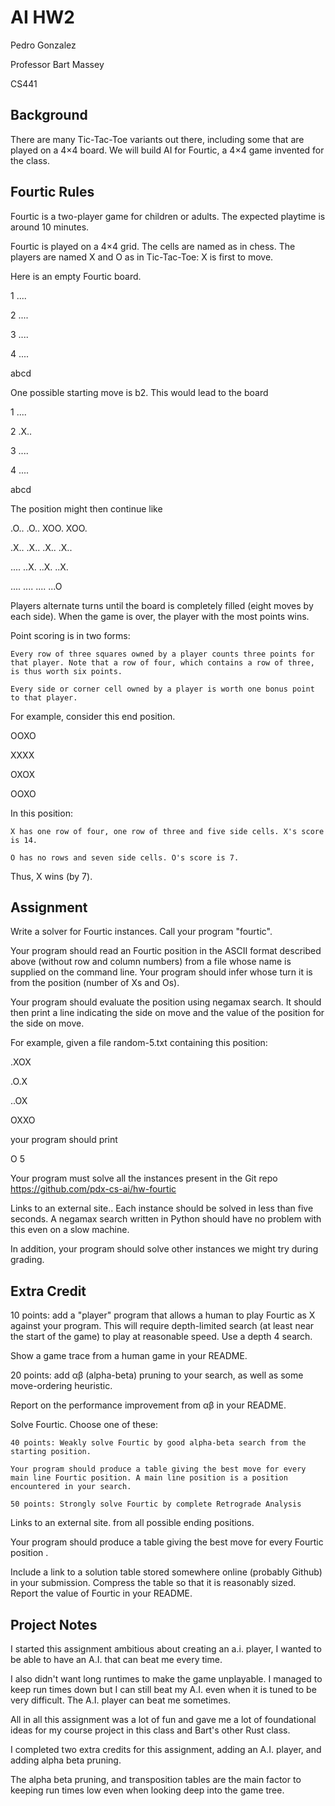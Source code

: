 # AI HW2
Pedro Gonzalez

Professor Bart Massey

CS441

## Background

There are many Tic-Tac-Toe variants out there, including some that are played on a 4×4 board. We will build AI for Fourtic, a 4×4 game invented for the class.

## Fourtic Rules

Fourtic is a two-player game for children or adults. The expected playtime is around 10 minutes.

Fourtic is played on a 4×4 grid. The cells are named as in chess. The players are named X and O as in Tic-Tac-Toe: X is first to move.

Here is an empty Fourtic board.

1 ....

2 ....

3 ....

4 ....

  abcd

One possible starting move is b2. This would lead to the board

1 ....

2 .X..

3 ....

4 ....

  abcd

The position might then continue like

.O..  .O..  XOO.  XOO.

.X..  .X..  .X..  .X..

....  ..X.  ..X.  ..X.

....  ....  ....  ...O

Players alternate turns until the board is completely filled (eight moves by each side). When the game is over, the player with the most points wins.

Point scoring is in two forms:

    Every row of three squares owned by a player counts three points for that player. Note that a row of four, which contains a row of three, is thus worth six points.

    Every side or corner cell owned by a player is worth one bonus point to that player.

For example, consider this end position.

OOXO

XXXX

OXOX

OOXO

In this position:

    X has one row of four, one row of three and five side cells. X's score is 14.

    O has no rows and seven side cells. O's score is 7.

Thus, X wins (by 7).

## Assignment

Write a solver for Fourtic instances. Call your program "fourtic".

Your program should read an Fourtic position in the ASCII format described above (without row and column numbers) from a file whose name is supplied on the command line. Your program should infer whose turn it is from the position (number of Xs and Os).

Your program should evaluate the position using negamax search. It should then print a line indicating the side on move and the value of the position for the side on move.

For example, given a file random-5.txt containing this position:

.XOX

.O.X

..OX

OXXO

your program should print

O 5

Your program must solve all the instances present in the Git repo https://github.com/pdx-cs-ai/hw-fourtic

Links to an external site.. Each instance should be solved in less than five seconds. A negamax search written in Python should have no problem with this even on a slow machine.

In addition, your program should solve other instances we might try during grading.

## Extra Credit

10 points: add a "player" program that allows a human to play Fourtic as X against your program. This will require depth-limited search (at least near the start of the game) to play at reasonable speed. Use a depth 4 search.

Show a game trace from a human game in your README.

20 points: add αβ (alpha-beta) pruning to your search, as well as some move-ordering heuristic.

Report on the performance improvement from αβ in your README.

Solve Fourtic. Choose one of these:

    40 points: Weakly solve Fourtic by good alpha-beta search from the starting position.

    Your program should produce a table giving the best move for every main line Fourtic position. A main line position is a position encountered in your search.

    50 points: Strongly solve Fourtic by complete Retrograde Analysis 

Links to an external site. from all possible ending positions.

Your program should produce a table giving the best move for every Fourtic position .

Include a link to a solution table stored somewhere online (probably Github) in your submission. Compress the table so that it is reasonably sized. Report the value of Fourtic in your README.

## Project Notes

I started this assignment ambitious about creating an a.i. player, I wanted to be able to have an A.I. that can beat me every time.

I also didn't want long runtimes to make the game unplayable. I managed to keep run times down but I can still beat my A.I. even when it is tuned to be very difficult. The A.I. player can beat me sometimes.

All in all this assignment was a lot of fun and gave me a lot of foundational ideas for my course project in this class and Bart's other Rust class.

I completed two extra credits for this assignment, adding an A.I. player, and adding alpha beta pruning.

The alpha beta pruning, and transposition tables are the main factor to keeping run times low even when looking deep into the game tree.